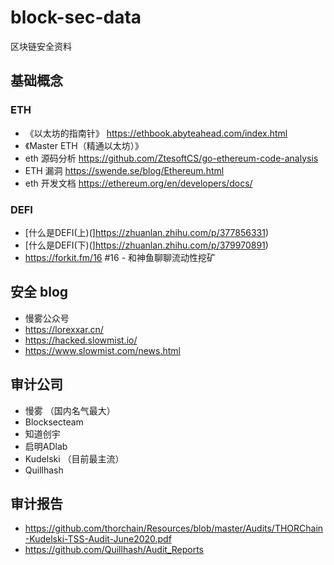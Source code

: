 # block-sec-data
区块链安全资料

## 基础概念

### ETH
 - 《以太坊的指南针》 https://ethbook.abyteahead.com/index.html
 - 《Master ETH（精通以太坊）》
 - eth 源码分析 https://github.com/ZtesoftCS/go-ethereum-code-analysis
 - ETH 漏洞 https://swende.se/blog/Ethereum.html
 - eth 开发文档 https://ethereum.org/en/developers/docs/



### DEFI
 - [什么是DEFI(上)(]https://zhuanlan.zhihu.com/p/377856331)
 - [什么是DEFI(下)(]https://zhuanlan.zhihu.com/p/379970891)
 - https://forkit.fm/16 #16 - 和神鱼聊聊流动性挖矿

## 安全 blog
 - 慢雾公众号
 - https://lorexxar.cn/
 - https://hacked.slowmist.io/
 - https://www.slowmist.com/news.html


## 审计公司
 - 慢雾 （国内名气最大）
 - Blocksecteam
 - 知道创宇
 - 启明ADlab
 - Kudelski （目前最主流）
 - Quillhash


## 审计报告
 - https://github.com/thorchain/Resources/blob/master/Audits/THORChain-Kudelski-TSS-Audit-June2020.pdf
 - https://github.com/Quillhash/Audit_Reports
